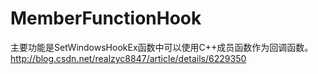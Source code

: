 # MemberFunctionHook

主要功能是SetWindowsHookEx函数中可以使用C++成员函数作为回调函数。
http://blog.csdn.net/realzyc8847/article/details/6229350

